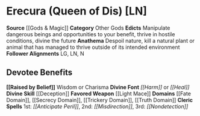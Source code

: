 ﻿---
ability:
- Wisdom
- Charisma
ability_boost:
- Wisdom
- Charisma
alignment: LN
deity:
- '[[DATABASE/deity/Erecura|Erecura]]'
deity_category: Other Gods
divine_font: Harm or Heal
domain:
- '[[DATABASE/domain/Fate Domain|Fate]]'
- '[[DATABASE/domain/Secrecy Domain|Secrecy]]'
- '[[DATABASE/domain/Trickery Domain|Trickery]]'
- '[[DATABASE/domain/Truth Domain|Truth]]'
favored_weapon: '[[DATABASE/weapon/Light Mace|Light Mace]]'
follower_alignment:
- LG
- LN
- N
id: '151'
name: Erecura
rarity: Common
skill:
- '[[DATABASE/skill/Deception|Deception]]'
source: '[[DATABASE/source/Gods & Magic|Gods & Magic]]'
trait: null
type: Deity

---
# Erecura (Queen of Dis) [LN]

**Source** [[Gods & Magic]] 
**Category** Other Gods
**Edicts** Manipulate dangerous beings and opportunities to your benefit, thrive in hostile conditions, divine the future
**Anathema** Despoil nature, kill a natural plant or animal that has managed to thrive outside of its intended environment
**Follower Alignments** LG, LN, N

## Devotee Benefits

**[[Raised by Belief]]** Wisdom or Charisma
**Divine Font** _[[Harm]]_ or _[[Heal]]_
**Divine Skill** [[Deception]]
**Favored Weapon** [[Light Mace]]
**Domains** [[Fate Domain]], [[Secrecy Domain]], [[Trickery Domain]], [[Truth Domain]]
**Cleric Spells** 1st: _[[Anticipate Peril]]_, 2nd: _[[Misdirection]]_, 3rd: _[[Nondetection]]_